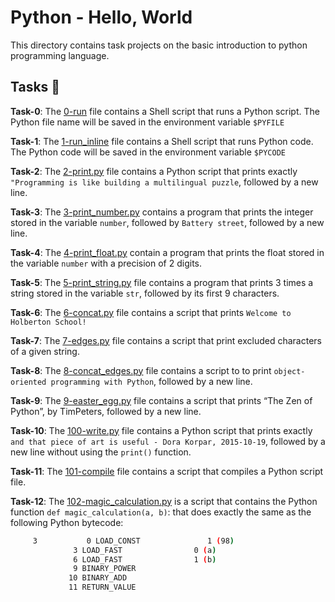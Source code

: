 #  Python - Hello, World

This directory contains task projects on the basic introduction to python programming language.

## Tasks :page_with_curl:

**Task-0**: The [0-run](./0-run) file contains a Shell script that runs a Python script. The Python file name will be saved in the environment variable `$PYFILE`

**Task-1**: The [1-run_inline](./1-run_inline) file contains a Shell script that runs Python code. The Python code will be saved in the environment variable `$PYCODE`

**Task-2**: The [2-print.py](./2-print.py) file contains a Python script that prints exactly `"Programming is like building a multilingual puzzle`, followed by a new line.

**Task-3**: The [3-print_number.py](./3-print_number.py) contains a program that prints the integer stored in the variable `number`, followed by `Battery street`, followed by a new line.

**Task-4**: The [4-print_float.py](./4-print_float.py) contain a program that prints the float stored in the variable `number` with a precision of 2 digits.

**Task-5**: The [5-print_string.py](./5-print_string.py) file contains a program that prints 3 times a string stored in the variable `str`, followed by its first 9 characters.

**Task-6**: The [6-concat.py](./6-concat.py) file contains a script that prints `Welcome to Holberton School!`

**Task-7**: The [7-edges.py](./7-edges.py) file contains a script that print excluded characters of a given string.

**Task-8**: The [8-concat_edges.py](./8-concat_edges.py) file contains a script to to print `object-oriented programming with Python`, followed by a new line.

**Task-9**: The [9-easter_egg.py](./9-easter_egg.py) file contains a script that prints “The Zen of Python”, by TimPeters, followed by a new line.

**Task-10**: The [100-write.py](./100-write.py) file contains a Python script that prints exactly `and that piece of art is useful - Dora Korpar, 2015-10-19`, followed by a new line without using the `print()` function.

**Task-11**: The [101-compile](./101-compile) file contains a script that compiles a Python script file.

**Task-12**: The [102-magic_calculation.py](./102-magic_calculation.py) is a script that contains the Python function `def magic_calculation(a, b)`: that does exactly the same as the following Python bytecode:

```sh
	 3           0 LOAD_CONST               1 (98)
              3 LOAD_FAST                0 (a)
              6 LOAD_FAST                1 (b)
              9 BINARY_POWER
             10 BINARY_ADD
             11 RETURN_VALUE
```
